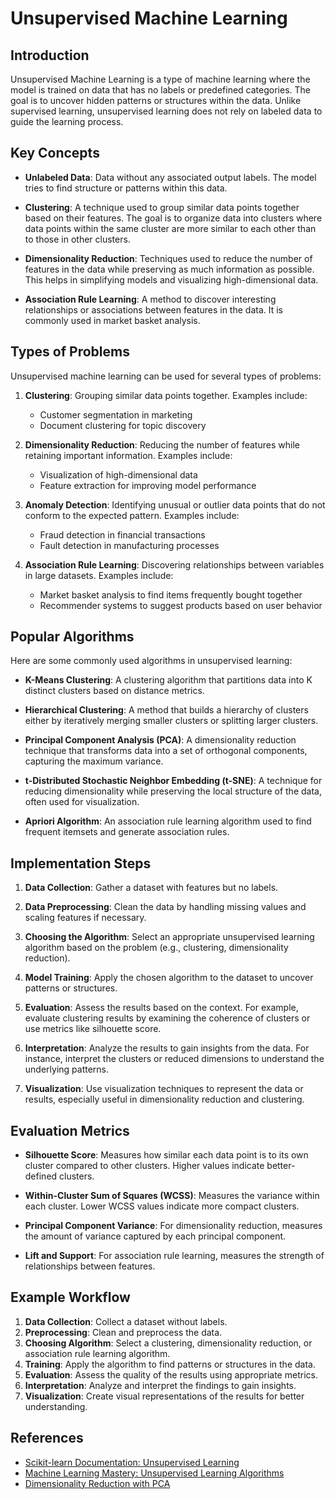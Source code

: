 # Unsupervised Machine Learning

## Introduction

Unsupervised Machine Learning is a type of machine learning where the model is trained on data that has no labels or predefined categories. The goal is to uncover hidden patterns or structures within the data. Unlike supervised learning, unsupervised learning does not rely on labeled data to guide the learning process.

## Key Concepts

- **Unlabeled Data**: Data without any associated output labels. The model tries to find structure or patterns within this data.

- **Clustering**: A technique used to group similar data points together based on their features. The goal is to organize data into clusters where data points within the same cluster are more similar to each other than to those in other clusters.

- **Dimensionality Reduction**: Techniques used to reduce the number of features in the data while preserving as much information as possible. This helps in simplifying models and visualizing high-dimensional data.

- **Association Rule Learning**: A method to discover interesting relationships or associations between features in the data. It is commonly used in market basket analysis.

## Types of Problems

Unsupervised machine learning can be used for several types of problems:

1. **Clustering**: Grouping similar data points together. Examples include:
   - Customer segmentation in marketing
   - Document clustering for topic discovery

2. **Dimensionality Reduction**: Reducing the number of features while retaining important information. Examples include:
   - Visualization of high-dimensional data
   - Feature extraction for improving model performance

3. **Anomaly Detection**: Identifying unusual or outlier data points that do not conform to the expected pattern. Examples include:
   - Fraud detection in financial transactions
   - Fault detection in manufacturing processes

4. **Association Rule Learning**: Discovering relationships between variables in large datasets. Examples include:
   - Market basket analysis to find items frequently bought together
   - Recommender systems to suggest products based on user behavior

## Popular Algorithms

Here are some commonly used algorithms in unsupervised learning:

- **K-Means Clustering**: A clustering algorithm that partitions data into K distinct clusters based on distance metrics.

- **Hierarchical Clustering**: A method that builds a hierarchy of clusters either by iteratively merging smaller clusters or splitting larger clusters.

- **Principal Component Analysis (PCA)**: A dimensionality reduction technique that transforms data into a set of orthogonal components, capturing the maximum variance.

- **t-Distributed Stochastic Neighbor Embedding (t-SNE)**: A technique for reducing dimensionality while preserving the local structure of the data, often used for visualization.

- **Apriori Algorithm**: An association rule learning algorithm used to find frequent itemsets and generate association rules.

## Implementation Steps

1. **Data Collection**: Gather a dataset with features but no labels.

2. **Data Preprocessing**: Clean the data by handling missing values and scaling features if necessary.

3. **Choosing the Algorithm**: Select an appropriate unsupervised learning algorithm based on the problem (e.g., clustering, dimensionality reduction).

4. **Model Training**: Apply the chosen algorithm to the dataset to uncover patterns or structures.

5. **Evaluation**: Assess the results based on the context. For example, evaluate clustering results by examining the coherence of clusters or use metrics like silhouette score.

6. **Interpretation**: Analyze the results to gain insights from the data. For instance, interpret the clusters or reduced dimensions to understand the underlying patterns.

7. **Visualization**: Use visualization techniques to represent the data or results, especially useful in dimensionality reduction and clustering.

## Evaluation Metrics

- **Silhouette Score**: Measures how similar each data point is to its own cluster compared to other clusters. Higher values indicate better-defined clusters.

- **Within-Cluster Sum of Squares (WCSS)**: Measures the variance within each cluster. Lower WCSS values indicate more compact clusters.

- **Principal Component Variance**: For dimensionality reduction, measures the amount of variance captured by each principal component.

- **Lift and Support**: For association rule learning, measures the strength of relationships between features.

## Example Workflow

1. **Data Collection**: Collect a dataset without labels.
2. **Preprocessing**: Clean and preprocess the data.
3. **Choosing Algorithm**: Select a clustering, dimensionality reduction, or association rule learning algorithm.
4. **Training**: Apply the algorithm to find patterns or structures in the data.
5. **Evaluation**: Assess the quality of the results using appropriate metrics.
6. **Interpretation**: Analyze and interpret the findings to gain insights.
7. **Visualization**: Create visual representations of the results for better understanding.

## References

- [Scikit-learn Documentation: Unsupervised Learning](https://scikit-learn.org/stable/modules/clustering.html)
- [Machine Learning Mastery: Unsupervised Learning Algorithms](https://machinelearningmastery.com/unsupervised-learning-algorithms/)
- [Dimensionality Reduction with PCA](https://towardsdatascience.com/dimensionality-reduction-with-pca-5c3b07e0b2f7)

